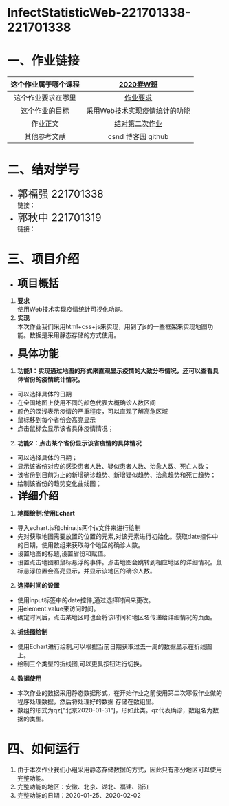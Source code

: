 # InfectStatisticWeb-221701338-221701338
  
# 一、作业链接  
|  这个作业属于哪个课程  |  [2020春W班](https://edu.cnblogs.com/campus/fzu/2020SpringW)  |
| :--: | :--: 
|这个作业要求在哪里|[作业要求](https://edu.cnblogs.com/campus/fzu/2020SpringW/homework/10456)|
|这个作业的目标|采用Web技术实现疫情统计的功能|
|作业正文|[结对第二次作业](https://www.cnblogs.com/suancai/p/12443657.html)|
|其他参考文献| csnd 博客园 github |  
# 二、结对学号  
- <font size="5">郭福强  221701338</font>  
链接：[](https://www.cnblogs.com/suancai/p/12443657.html)
- <font size="5">郭秋中  221701319</font>  
链接：[](https://www.cnblogs.com/QZcn/p/12465814.html)
  
# 三、项目介绍  
- **<font size="5">项目概括</font>**  
1. **要求**  
使用Web技术实现疫情统计可视化功能。
2. **实现**  
本次作业我们采用html+css+js来实现，用到了js的一些框架来实现地图功能。数据是采用静态存储的方式使用。    
- **<font size="5">具体功能</font>**   
1. **功能1：实现通过地图的形式来直观显示疫情的大致分布情况，还可以查看具体省份的疫情统计情况。**   
- 可以选择具体的日期
- 在全国地图上使用不同的颜色代表大概确诊人数区间
- 颜色的深浅表示疫情的严重程度，可以直观了解高危区域
- 鼠标移到每个省份会高亮显示
- 点击鼠标会显示该省具体疫情情况；
2. **功能2：点击某个省份显示该省疫情的具体情况**
- 可以选择具体的日期；
- 显示该省份对应的感染患者人数、疑似患者人数、治愈人数、死亡人数；
- 该省份到目前为止的新增确诊趋势、新增疑似趋势、治愈趋势和死亡趋势；
- 绘制该省份的趋势变化曲线图；
- **<font size="5">详细介绍</font>**  
1. **地图绘制:使用Echart**
- 导入echart.js和china.js两个js文件来进行绘制
- 先对获取地图需要放置的位置的元素,对该元素进行初始化。获取date控件中的日期，使用数组来获取每个地区的确诊人数。
- 设置地图的标题,设置省份和赋值。
- 设置点击地图和鼠标悬浮的事件。点击地图会跳转到相应地区的详细情况。鼠标悬浮位置会高亮显示，并显示该地区的确诊人数。
2. **选择时间的设置**
- 使用input标签中的date控件,通过选择时间来更改。
- 用element.value来访问时间。
- 确定时间后，点击某地区时也会将该时间和地区名传递给详细情况的页面。
3. **折线图绘制**
- 使用Echart进行绘制,可以根据当前日期获取过去一周的数据显示在折线图上。
- 绘制三个类型的折线图,可以更具按钮进行切换。 
4. **数据使用**
- 本次作业的数据采用静态数据形式，在开始作业之前使用第二次寒假作业做的程序处理数据，然后将处理好的数据
存储在数组里。
- 数组的形式为qz["北京2020-01-31"]，形如此类。qz代表确诊，数组名为数据的类型。  
# 四、如何运行  
1. 由于本次作业我们小组采用静态存储数据的方式，因此只有部分地区可以使用完整功能。
2. 完整功能的地区：安徽、北京、湖北、福建、浙江
3. 完整功能的日期：2020-01-25、2020-02-02  
